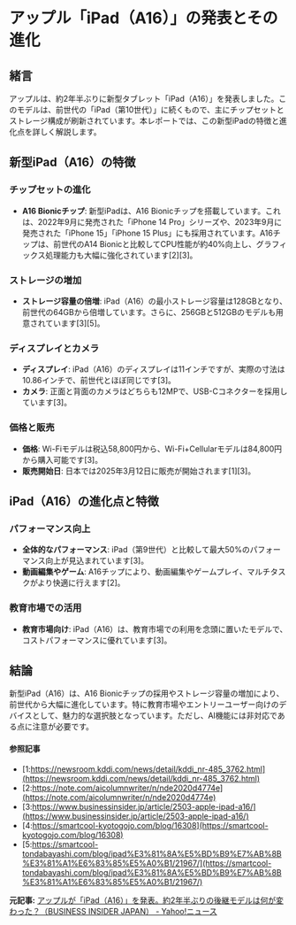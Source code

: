 # アップル「iPad（A16）」の発表とその進化

## 緒言

アップルは、約2年半ぶりに新型タブレット「iPad（A16）」を発表しました。このモデルは、前世代の「iPad（第10世代）」に続くもので、主にチップセットとストレージ構成が刷新されています。本レポートでは、この新型iPadの特徴と進化点を詳しく解説します。

## 新型iPad（A16）の特徴

### チップセットの進化

- **A16 Bionicチップ**: 新型iPadは、A16 Bionicチップを搭載しています。これは、2022年9月に発売された「iPhone 14 Pro」シリーズや、2023年9月に発売された「iPhone 15」「iPhone 15 Plus」にも採用されています。A16チップは、前世代のA14 Bionicと比較してCPU性能が約40%向上し、グラフィックス処理能力も大幅に強化されています[2][3]。

### ストレージの増加

- **ストレージ容量の倍増**: iPad（A16）の最小ストレージ容量は128GBとなり、前世代の64GBから倍増しています。さらに、256GBと512GBのモデルも用意されています[3][5]。

### ディスプレイとカメラ

- **ディスプレイ**: iPad（A16）のディスプレイは11インチですが、実際の寸法は10.86インチで、前世代とほぼ同じです[3]。
- **カメラ**: 正面と背面のカメラはどちらも12MPで、USB-Cコネクターを採用しています[3]。

### 価格と販売

- **価格**: Wi-Fiモデルは税込58,800円から、Wi-Fi+Cellularモデルは84,800円から購入可能です[3]。
- **販売開始日**: 日本では2025年3月12日に販売が開始されます[1][3]。

## iPad（A16）の進化点と特徴

### パフォーマンス向上

- **全体的なパフォーマンス**: iPad（第9世代）と比較して最大50%のパフォーマンス向上が見込まれています[3]。
- **動画編集やゲーム**: A16チップにより、動画編集やゲームプレイ、マルチタスクがより快適に行えます[2]。

### 教育市場での活用

- **教育市場向け**: iPad（A16）は、教育市場での利用を念頭に置いたモデルで、コストパフォーマンスに優れています[3]。

## 結論

新型iPad（A16）は、A16 Bionicチップの採用やストレージ容量の増加により、前世代から大幅に進化しています。特に教育市場やエントリーユーザー向けのデバイスとして、魅力的な選択肢となっています。ただし、AI機能には非対応である点に注意が必要です。

#### 参照記事
- [1:https://newsroom.kddi.com/news/detail/kddi_nr-485_3762.html](https://newsroom.kddi.com/news/detail/kddi_nr-485_3762.html)
- [2:https://note.com/aicolumnwriter/n/nde2020d4774e](https://note.com/aicolumnwriter/n/nde2020d4774e)
- [3:https://www.businessinsider.jp/article/2503-apple-ipad-a16/](https://www.businessinsider.jp/article/2503-apple-ipad-a16/)
- [4:https://smartcool-kyotogojo.com/blog/16308](https://smartcool-kyotogojo.com/blog/16308)
- [5:https://smartcool-tondabayashi.com/blog/ipad%E3%81%8A%E5%BD%B9%E7%AB%8B%E3%81%A1%E6%83%85%E5%A0%B1/21967/](https://smartcool-tondabayashi.com/blog/ipad%E3%81%8A%E5%BD%B9%E7%AB%8B%E3%81%A1%E6%83%85%E5%A0%B1/21967/)


**元記事:** [アップルが「iPad（A16）」を発表。約2年半ぶりの後継モデルは何が変わった？（BUSINESS INSIDER JAPAN） - Yahoo!ニュース](https://news.yahoo.co.jp/articles/3de28035b9e9e52e4bd94c9daa12d35151a0963f?source=rss)